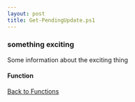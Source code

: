 ```yaml
---
layout: post
title: Get-PendingUpdate.ps1
---
```


### something exciting

Some information about the exciting thing

#### Function

<script async src="https://gist-it.appspot.com/github.com/BanterBoy/scripts-blog/blob/master/PowerShell/functions/windowsUpdates/Get-PendingUpdate.ps1"></script>

<a href="/menu/_pages/functions.html">Back to Functions</a>
